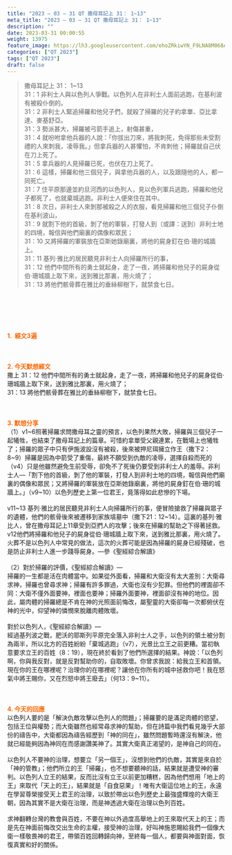 ```yaml
---
title: "2023 – 03 – 31 QT 撒母耳記上 31： 1~13"
meta_title: "2023 – 03 – 31 QT 撒母耳記上 31： 1~13"
description: ""
date: 2023-03-31 00:00:55
weight: 13975
feature_image: https://lh3.googleusercontent.com/ehoZRkiwYN_F9LNA8M068AYxt73EavCZno-PD1cJRuf5BbSkQVUWr3gNEbt5kSs28Pb_Elg17kSrtf9ybWvojWoMV6I4tPM3vGRGDq6GkKkPdL2Gut4QAIw4-uykKUAtNiKgQKntvsU=w800
categories: ["QT 2023"]
tags: ["QT 2023"]
draft: false
---
```


<blockquote>撒母耳記上 31： 1~13<br />
31：1 非利士人與以色列人爭戰。以色列人在非利士人面前逃跑，在基利波有被殺仆倒的。<br />
31：2 非利士人緊追掃羅和他兒子們，就殺了掃羅的兒子約拿單、亞比拿達、麥基舒亞。<br />
31：3 勢派甚大，掃羅被弓箭手追上，射傷甚重，<br />
31：4 就吩咐拿他兵器的人說：「你拔出刀來，將我刺死，免得那些未受割禮的人來刺我，凌辱我。」但拿兵器的人甚懼怕，不肯刺他；掃羅就自己伏在刀上死了。<br />
31：5 拿兵器的人見掃羅已死，也伏在刀上死了。<br />
31：6 這樣，掃羅和他三個兒子，與拿他兵器的人，以及跟隨他的人，都一同死亡。<br />
31：7 住平原那邊並約旦河西的以色列人，見以色列軍兵逃跑，掃羅和他兒子都死了，也就棄城逃跑。非利士人便來住在其中。<br />
31：8 次日，非利士人來剝那被殺之人的衣服，看見掃羅和他三個兒子仆倒在基利波山，<br />
31：9 就割下他的首級，剝了他的軍裝，打發人到（或譯：送到）非利士地的四境，報信與他們廟裏的偶像和眾民；<br />
31：10 又將掃羅的軍裝放在亞斯她錄廟裏，將他的屍身釘在伯‧珊的城牆上。<br />
31：11 基列‧雅比的居民聽見非利士人向掃羅所行的事，<br />
31：12 他們中間所有的勇士就起身，走了一夜，將掃羅和他兒子的屍身從伯‧珊城牆上取下來，送到雅比那裏，用火燒了；<br />
31：13 將他們骸骨葬在雅比的垂絲柳樹下，就禁食七日。</blockquote><br />
&nbsp;<br />
<br />
&nbsp;<br />
<br />
<span style="color: #ff6600;"><strong>1.  經文3遍</strong></span><br />
<br />
&nbsp;<br />
<br />
<span style="color: #ff6600;"><strong>2. 今天默想經文<br />
</strong></span>撒上 31：12 他們中間所有的勇士就起身，走了一夜，將掃羅和他兒子的屍身從伯‧珊城牆上取下來，送到雅比那裏，用火燒了；<br />
31：13 將他們骸骨葬在雅比的垂絲柳樹下，就禁食七日。<br />
<br />
&nbsp;<br />
<br />
<strong><span style="color: #ff6600;">3. 默想分享<br />
</span></strong>（1）v1~6照著掃羅求問撒母耳之靈的預言，以色列果然大敗，掃羅與三個兒子一起犧牲，也結束了撒母耳記上的篇章。可惜約拿單受父親連累，在戰場上也犧牲了；掃羅的眾子中只有伊施波設沒有被殺，後來被押尼珥擁立作王（撒下2：8~9）掃羅是因為中箭受了重傷，最終不願受到仇敵的凌辱，選擇自殺而死的（v4）只是他雖然避免生前受辱，卻免不了死後仍要受到非利士人的羞辱。非利士人—「割下他的首級，剝了他的軍裝，打發人到非利士地的四境，報信與他們廟裏的偶像和眾民；又將掃羅的軍裝放在亞斯她錄廟裏，將他的屍身釘在伯‧珊的城牆上。」（v9~10）以色列歷史上第一位君王，竟落得如此悲慘的下場。<br />
<br />
v11~13 基列‧雅比的居民聽見非利士人向掃羅所行的事，便冒險搶救了掃羅與眾子的遺體，他們的骸骨後來被遷移到家族墳墓中（撒下21：12~14）。這裏的基列‧雅比人，曾在撒母耳記上11章受到亞捫人的攻擊；後來在掃羅的幫助之下得著拯救。v12他們將掃羅和他兒子的屍身從伯‧珊城牆上取下來，送到雅比那裏，用火燒了。火葬不是以色列人中常見的做法，這次的火葬可能是因為掃羅的屍身已經殘破，也是防止非利士人進一步踐辱屍身。—參《聖經綜合解讀》<br />
<br />
（2）對於掃羅的評價，《聖經綜合解讀》—<br />
掃羅的一生都是活在肉體當中。如果從外面看，掃羅和大衛沒有太大差別：大衛尋求神，掃羅也曾尋求神；掃羅有許多罪過，大衛也沒有少犯罪。但他們的裡面卻不同：大衛不僅外面要神，裡面也要神；掃羅外面要神，裡面卻沒有神的地位。因此，屬肉體的掃羅總是不肯在神的光照面前悔改，屬聖靈的大衛卻每一次都俯伏在神的光中，仰望神的憐憫來脫離肉體敗壞。<br />
<br />
對於以色列人，《聖經綜合解讀》—<br />
經過基列波之戰，肥沃的耶斯列平原完全落入非利士人之手，以色列的領土被分割為兩半，所以北方的百姓紛紛「棄城逃跑」（v7），光景比立王之前更糟。當初執意要求立王的百姓（8：19），現在終於看到了他們所選擇的結果。神說：「以色列啊，你與我反對，就是反對幫助你的，自取敗壞。你曾求我說：給我立王和首領。現在你的王在哪裡呢？治理你的在哪裡呢？讓他在你所有的城中拯救你吧！我在怒氣中將王賜你，又在烈怒中將王廢去」（何13：9~11）。<br />
<br />
&nbsp;<br />
<br />
<strong style="font-size: inherit;"><span style="color: #ff6600;">4. 今天的回應<br />
</span></strong>以色列人要的是「解決仇敵攻擊以色列人的問題」；掃羅要的是滿足肉體的慾望，包括王位與權勢；而大衛雖然也經常尋求神的幫助，但在詩篇中我們看見幾乎大部份的禱告中，大衛都因為禱告經歷到「神的同在」，雖然問題暫時還沒有解決，他就已經能夠因為神同在而感謝讚美神了。其實大衛真正渴望的，是神自己的同在。<br />
<br />
以色列人不要神的治理，想要立「另一個王」，沒想到他們的仇敵，其實是來自於「神的管教」；他們所立的王「掃羅」，也不想要聽神的話，結果就是遭受神的審判。以色列人立王的結果，反而比沒有立王以前更加糟糕，因為他們想用「地上的王」來取代「天上的王」，結果就是「自食惡果」！唯有大衛這位地上的王，永遠在學習尊榮接受天上君王的治理，以致於帶出以色列歷史上最強盛輝煌的大衛王朝，因為其實不是大衛在治理，而是神透過大衛在治理以色列百姓。<br />
<br />
求神翻轉台灣的教會與百姓，不要在神以外過度高舉地上的王來取代天上的王；而是先在神面前悔改交出生命的主權，接受神的治理，好叫神施恩賜給我們一個像大衛一樣敬畏神的君王，帶領百姓回轉歸向神，至終每一個人，都要與神面對面，恢復真實和好的關係。
        
